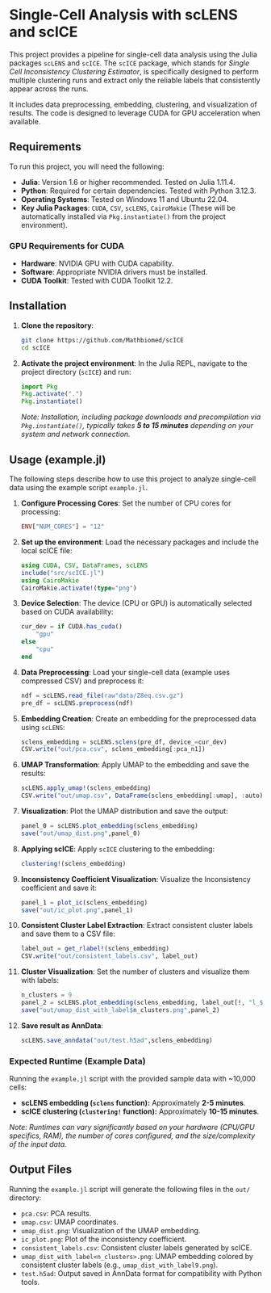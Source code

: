 # Single-Cell Analysis with scLENS and scICE

This project provides a pipeline for single-cell data analysis using the Julia packages `scLENS` and `scICE`.
The `scICE` package, which stands for *Single Cell Inconsistency Clustering Estimator*, is specifically designed to perform multiple clustering runs and extract only the reliable labels that consistently appear across the runs.

It includes data preprocessing, embedding, clustering, and visualization of results. The code is designed to leverage CUDA for GPU acceleration when available.

## Requirements

To run this project, you will need the following:

-   **Julia**: Version 1.6 or higher recommended. Tested on Julia 1.11.4.
-   **Python**: Required for certain dependencies. Tested with Python 3.12.3.
-   **Operating Systems**: Tested on Windows 11 and Ubuntu 22.04.
-   **Key Julia Packages**: `CUDA`, `CSV`, `scLENS`, `CairoMakie` (These will be automatically installed via `Pkg.instantiate()` from the project environment).

### GPU Requirements for CUDA

-   **Hardware**: NVIDIA GPU with CUDA capability.
-   **Software**: Appropriate NVIDIA drivers must be installed.
-   **CUDA Toolkit**: Tested with CUDA Toolkit 12.2.

## Installation

1.  **Clone the repository**:
    ```bash
    git clone https://github.com/Mathbiomed/scICE
    cd scICE
    ```

2.  **Activate the project environment**:
    In the Julia REPL, navigate to the project directory (`scICE`) and run:
    ```julia
    import Pkg
    Pkg.activate(".")
    Pkg.instantiate()
    ```
    *Note: Installation, including package downloads and precompilation via `Pkg.instantiate()`, typically takes **5 to 15 minutes** depending on your system and network connection.*

## Usage (example.jl)

The following steps describe how to use this project to analyze single-cell data using the example script `example.jl`.

1.  **Configure Processing Cores**:
    Set the number of CPU cores for processing:
    ```julia
    ENV["NUM_CORES"] = "12"
    ```

2.  **Set up the environment**:
    Load the necessary packages and include the local scICE file:
    ```julia
    using CUDA, CSV, DataFrames, scLENS
    include("src/scICE.jl")
    using CairoMakie
    CairoMakie.activate!(type="png")
    ```

3.  **Device Selection**:
    The device (CPU or GPU) is automatically selected based on CUDA availability:
    ```julia
    cur_dev = if CUDA.has_cuda()
        "gpu"
    else
        "cpu"
    end
    ```

4.  **Data Preprocessing**:
    Load your single-cell data (example uses compressed CSV) and preprocess it:
    ```julia
    ndf = scLENS.read_file(raw"data/Z8eq.csv.gz")
    pre_df = scLENS.preprocess(ndf)
    ```

5.  **Embedding Creation**:
    Create an embedding for the preprocessed data using `scLENS`:
    ```julia
    sclens_embedding = scLENS.sclens(pre_df, device_=cur_dev)
    CSV.write("out/pca.csv", sclens_embedding[:pca_n1])
    ```

6.  **UMAP Transformation**:
    Apply UMAP to the embedding and save the results:
    ```julia
    scLENS.apply_umap!(sclens_embedding)
    CSV.write("out/umap.csv", DataFrame(sclens_embedding[:umap], :auto))
    ```

7.  **Visualization**:
    Plot the UMAP distribution and save the output:
    ```julia
    panel_0 = scLENS.plot_embedding(sclens_embedding)
    save("out/umap_dist.png",panel_0)
    ```

8.  **Applying scICE**:
    Apply `scICE` clustering to the embedding:
    ```julia
    clustering!(sclens_embedding)
    ```

9.  **Inconsistency Coefficient Visualization**:
    Visualize the Inconsistency coefficient and save it:
    ```julia
    panel_1 = plot_ic(sclens_embedding)
    save("out/ic_plot.png",panel_1)
    ```

10. **Consistent Cluster Label Extraction**:
    Extract consistent cluster labels and save them to a CSV file:
    ```julia
    label_out = get_rlabel!(sclens_embedding)
    CSV.write("out/consistent_labels.csv", label_out)
    ```

11. **Cluster Visualization**:
    Set the number of clusters and visualize them with labels:
    ```julia
    n_clusters = 9
    panel_2 = scLENS.plot_embedding(sclens_embedding, label_out[!, "l_$n_clusters"])
    save("out/umap_dist_with_label$n_clusters.png",panel_2)
    ```

12. **Save result as AnnData**:
    ```julia
    scLENS.save_anndata("out/test.h5ad",sclens_embedding)
    ```

### Expected Runtime (Example Data)

Running the `example.jl` script with the provided sample data with ~10,000 cells:

-   **scLENS embedding (`sclens` function):** Approximately **2-5 minutes**.
-   **scICE clustering (`clustering!` function):** Approximately **10-15 minutes**.

*Note: Runtimes can vary significantly based on your hardware (CPU/GPU specifics, RAM), the number of cores configured, and the size/complexity of the input data.*

## Output Files

Running the `example.jl` script will generate the following files in the `out/` directory:

-   `pca.csv`: PCA results.
-   `umap.csv`: UMAP coordinates.
-   `umap_dist.png`: Visualization of the UMAP embedding.
-   `ic_plot.png`: Plot of the inconsistency coefficient.
-   `consistent_labels.csv`: Consistent cluster labels generated by scICE.
-   `umap_dist_with_label<n_clusters>.png`: UMAP embedding colored by consistent cluster labels (e.g., `umap_dist_with_label9.png`).
-   `test.h5ad`: Output saved in AnnData format for compatibility with Python tools.
